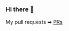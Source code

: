 ### Hi there 👋

<!--
**diego-balde/diego-balde** is a ✨ _special_ ✨ repository because its `README.md` (this file) appears on your GitHub profile.

Here are some ideas to get you started:

- 🔭 I’m currently working on ...
- 🌱 I’m currently learning ...
- 👯 I’m looking to collaborate on ...
- 🤔 I’m looking for help with ...
- 💬 Ask me about ...
- 📫 How to reach me: ...
- 😄 Pronouns: ...
- ⚡ Fun fact: ...
-->

My pull requests ➡ [PRs](https://github.com/alkemyTech/OT280-server/pulls?q=is%3Apr+is%3Amerged+author%3Adiego-balde+)
